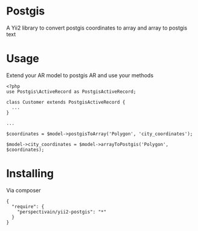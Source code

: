 Postgis
=======
A Yii2 library to convert postgis coordinates to array and array to postgis text

Usage
=======
Extend your AR model to postgis AR and use your methods

```
<?php
use Postgis\ActiveRecord as PostgisActiveRecord;

class Customer extends PostgisActiveRecord {
  ...
}

...

$coordinates = $model->postgisToArray('Polygon', 'city_coordinates');

$model->city_coordinates = $model->arrayToPostgis('Polygon', $coordinates);
```

Installing
======
Via composer

```
{
  "require": {
    "perspectivain/yii2-postgis": "*"
  }
}
```
```
